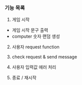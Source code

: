 ### 기능 목록

1. 게임 시작

- 게임 시작 문구 출력
- computer 숫자 랜덤 생성

2. 사용자 request function

3. check request & send message

4. 사용자 입력값 에러 처리

5. 종료 / 재시작
